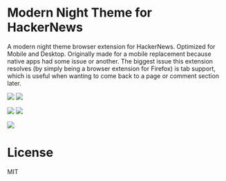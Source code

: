 # Modern Night Theme for HackerNews
A modern night theme browser extension for HackerNews. Optimized for Mobile and Desktop. Originally made for a mobile replacement because native apps had some issue or another. The biggest issue this extension resolves (by simply being a browser extension for Firefox) is tab support, which is useful when wanting to come back to a page or comment section later. 

![](screenshots/mobile-1.png) ![](screenshots/mobile-2.png) 

![](screenshots/mobile-3.png) ![](screenshots/mobile-4.png)

![](screenshots/desktop.png)

# License
MIT